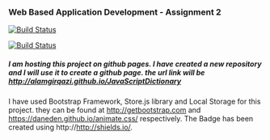 ### Web Based Application Development - Assignment 2

[![Build Status](https://img.shields.io/badge/Open-Repository-green.svg)](http://alamgirqazi.github.io/webassignment/)

[![Build Status](https://img.shields.io/badge/Open-Repository-green.svg)](http://alamgirqazi.github.io/JavaScriptDictionary/)


##### I am hosting this project on github pages. I have created a new repository and I will use it to create a github page. the url link will be http://alamgirqazi.github.io/JavaScriptDictionary


I have used Bootstrap Framework, Store.js library and Local Storage for this project.
they can be found at http://getbootstrap.com and https://daneden.github.io/animate.css/ respectively.
The Badge has been created using http://http://shields.io/.
